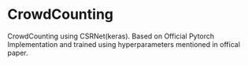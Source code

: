 # CrowdCounting
CrowdCounting using CSRNet(keras). Based on Official Pytorch Implementation and trained using hyperparameters mentioned in offical paper.
